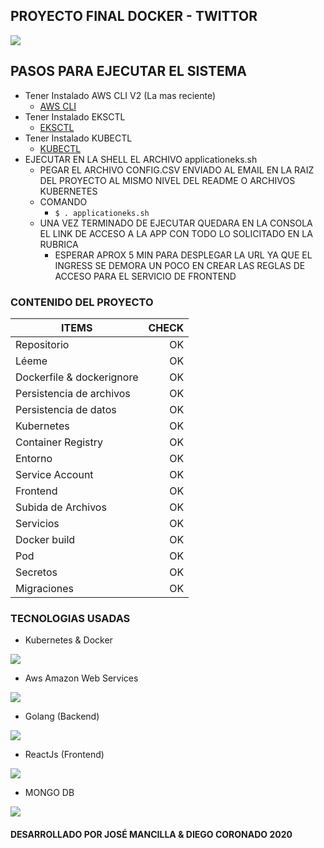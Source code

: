 ## PROYECTO FINAL DOCKER - TWITTOR

![](https://www.trecebits.com/wp-content/uploads/2020/06/Recomendaciones-de-listas-Twitter.jpg)

## PASOS PARA EJECUTAR EL SISTEMA

- Tener Instalado AWS CLI V2 (La mas reciente)
	-	 [AWS CLI](https://docs.aws.amazon.com/cli/latest/userguide/install-cliv2.html)
- Tener Instalado EKSCTL
	-	 [EKSCTL](https://docs.aws.amazon.com/eks/latest/userguide/eksctl.html)
- Tener Instalado KUBECTL
	-	 [KUBECTL](https://docs.aws.amazon.com/eks/latest/userguide/install-kubectl.html)
- EJECUTAR EN LA SHELL EL ARCHIVO applicationeks.sh
    - PEGAR EL ARCHIVO CONFIG.CSV ENVIADO AL EMAIL EN LA RAIZ DEL PROYECTO AL MISMO NIVEL DEL README O ARCHIVOS KUBERNETES
    - COMANDO
        - ` $ . applicationeks.sh `
    - UNA VEZ TERMINADO DE EJECUTAR QUEDARA EN LA CONSOLA EL LINK DE ACCESO A LA APP CON TODO LO SOLICITADO EN LA RUBRICA
	    -	ESPERAR APROX 5 MIN PARA DESPLEGAR LA URL YA QUE EL INGRESS SE DEMORA UN POCO EN CREAR LAS REGLAS DE ACCESO PARA EL SERVICIO DE FRONTEND

### CONTENIDO DEL PROYECTO

|ITEMS   | CHECK |
| --------- | -----:|
| Repositorio  | OK |
| Léeme  | OK |
| Dockerfile & dockerignore  | OK |
| Persistencia de archivos  | OK |
| Persistencia de datos  | OK |
| Kubernetes  | OK |
| Container Registry  | OK |
| Entorno  | OK |
| Service Account  | OK |
| Frontend  | OK |
| Subida de Archivos  | OK |
| Servicios  | OK |
| Docker build  | OK |
| Pod  | OK |
| Secretos  | OK |
| Migraciones  | OK |

### TECNOLOGIAS USADAS
- Kubernetes & Docker

![](https://cambiodigital-ol.com/wp-content/uploads/2019/02/Kubernetes_New.png)

- Aws Amazon Web Services

![](https://www.dialog-inc.com/wp-content/uploads/2020/04/aws-1024x512.png)

- Golang (Backend)

![](https://miro.medium.com/max/3152/1*Ifpd_HtDiK9u6h68SZgNuA.png)

- ReactJs (Frontend)

![](https://blog.wildix.com/wp-content/uploads/2020/06/react-logo.jpg)

- MONGO DB

![](https://i.blogs.es/a49483/logo-mongodb-tagline-2/1366_2000.png)


#### DESARROLLADO POR JOSÉ MANCILLA & DIEGO CORONADO 2020